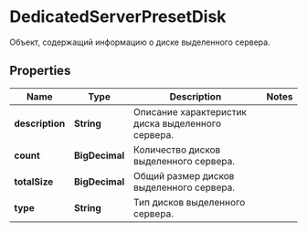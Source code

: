 

# DedicatedServerPresetDisk

Объект, содержащий информацию о диске выделенного сервера.

## Properties

| Name | Type | Description | Notes |
|------------ | ------------- | ------------- | -------------|
|**description** | **String** | Описание характеристик диска выделенного сервера. |  |
|**count** | **BigDecimal** | Количество дисков выделенного сервера. |  |
|**totalSize** | **BigDecimal** | Общий размер дисков выделенного сервера. |  |
|**type** | **String** | Тип дисков выделенного сервера. |  |



